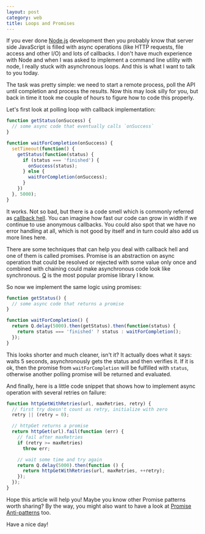 ```yaml
---
layout: post
category: web
title: Loops and Promises
---
```


If you ever done [Node.js](http://nodejs.org/) development then you probably know that server side JavaScript is filled with async operations (like HTTP requests, file access and other I/O) and lots of callbacks. I don't have much experience with Node and when I was asked to implement a command line utility with node, I really stuck with asynchronous loops. And this is what I want to talk to you today.

The task was pretty simple: we need to start a remote process, poll the API until completion and process the results. Now this may look silly for you, but back in time it took me couple of hours to figure how to code this properly.

Let's first look at polling loop with callback implementation:

```js
function getStatus(onSuccess) {
  // some async code that eventually calls `onSuccess`
}

function waitForCompletion(onSuccess) {
  setTimeout(function() {
    getStatus(function(status) {
      if (status === 'finished') {
        onSuccess(status);
      } else {
        waitForCompletion(onSuccess);
      }
    })
  }, 5000);
}
```

It works. Not so bad, but there is a code smell which is commonly referred as [callback hell](http://callbackhell.com/). You can imagine how fast our code can grow in width if we continue to use anonymous callbacks. You could also spot that we have no error handling at all, which is not good by itself and in turn could also add us more lines here.

There are some techniques that can help you deal with callback hell and one of them is called promises. Promise is an abstraction on async operation that could be resolved or rejected with some value only once and combined with chaining could make asynchronous code look like synchronous. [Q](https://github.com/kriskowal/q) is the most popular promise library I know.

So now we implement the same logic using promises:

```js
function getStatus() {
  // some async code that returns a promise
}

function waitForCompletion() {
  return Q.delay(5000).then(getStatus).then(function(status) {
    return status === 'finished' ? status : waitForCompletion();
  });
}
```

This looks shorter and much cleaner, isn't it? It actually does what it says: waits 5 seconds, asynchronously gets the status and then verifies it. If it is ok, then the promise from `waitForCompletion` will be fulfilled with `status`, otherwise another polling promise will be returned and evaluated.

And finally, here is a little code snippet that shows how to implement async operation with several retries on failure:

```js
function httpGetWithRetries(url, maxRetries, retry) {
  // first try doesn't count as retry, initialize with zero
  retry || (retry = 0);

  // httpGet returns a promise
  return httpGet(url).fail(function (err) {
    // fail after maxRetries
    if (retry >= maxRetries)
      throw err;

    // wait some time and try again
    return Q.delay(5000).then(function () {
      return httpGetWithRetries(url, maxRetries, ++retry);
    });
  });
}
```

Hope this article will help you! Maybe you know other Promise patterns worth sharing? By the way, you might also want to have a look at [Promise Anti-patterns](http://taoofcode.net/promise-anti-patterns/) too.

Have a nice day!
